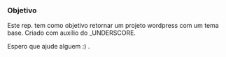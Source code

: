 ### Objetivo

Este rep. tem como objetivo retornar um projeto wordpress com um tema base. Criado com auxílio do _UNDERSCORE.

Espero que ajude alguem :) .